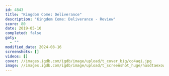 ```yaml
---
id: 4843
title: "Kingdom Come: Deliverance"
description: "Kingdom Come: Deliverance - Review"
score: 80
date: 2019-05-10
completed: false
goty:
  - ""
modified_date: 2024-08-16
screenshots: []
videos: []
cover: //images.igdb.com/igdb/image/upload/t_cover_big/co4aqi.jpg
image: //images.igdb.com/igdb/image/upload/t_screenshot_huge/husdtaexowgllpe3ho5n.jpg
---
```

